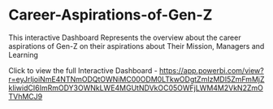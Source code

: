# Career-Aspirations-of-Gen-Z
This interactive Dashboard Represents the overview about the career aspirations of Gen-Z on their aspirations about Their Mission, Managers and Learning

Click to view the full Interactive Dashboard - https://app.powerbi.com/view?r=eyJrIjoiNmE4NTNmODQtOWNiMC00ODM0LTkwODgtZmIzMDI5ZmFmMjZkIiwidCI6ImRmODY3OWNkLWE4MGUtNDVkOC05OWFjLWM4M2VkN2ZmOTVhMCJ9

